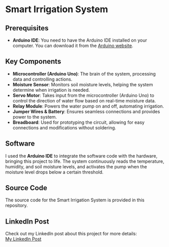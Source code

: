  # Smart Irrigation System
## Prerequisites
- **Arduino IDE**: You need to have the Arduino IDE installed on your computer. You can download it from the [Arduino website](https://www.arduino.cc/en/software).

## Key Components
- **Microcontroller (Arduino Uno)**: The brain of the system, processing data and controlling actions.
- **Moisture Sensor**: Monitors soil moisture levels, helping the system determine when irrigation is needed.
- **Servo Motor**: Takes input from the microcontroller (Arduino Uno) to control the direction of water flow based on real-time moisture data.
- **Relay Module**: Powers the water pump on and off, automating irrigation.
- **Jumper Wires & Battery**: Ensures seamless connections and provides power to the system.
- **Breadboard**: Used for prototyping the circuit, allowing for easy connections and modifications without soldering.

## Software
I used the **Arduino IDE** to integrate the software code with the hardware, bringing this project to life. The system continuously reads the temperature, humidity, and soil moisture levels, and activates the pump when the moisture level drops below a certain threshold. 

## Source Code
The source code for the Smart Irrigation System is provided in this repository.

## LinkedIn Post
Check out my LinkedIn post about this project for more details:  
[My LinkedIn Post](https://www.linkedin.com/posts/abdulrafi0870_iot-arduino-smartirrigation-activity-7227988870565347328-PJNt?utm_source=share&utm_medium=member_desktop)
